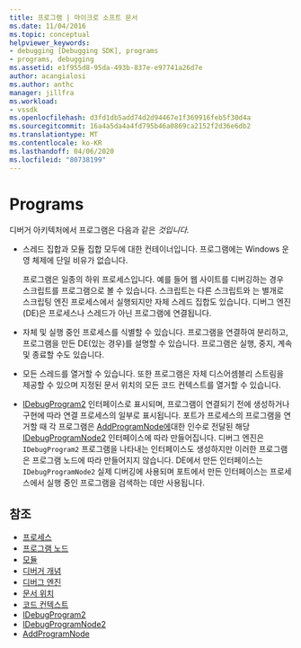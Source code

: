 ```yaml
---
title: 프로그램 | 마이크로 소프트 문서
ms.date: 11/04/2016
ms.topic: conceptual
helpviewer_keywords:
- debugging [Debugging SDK], programs
- programs, debugging
ms.assetid: e1f955d8-95da-493b-837e-e97741a26d7e
author: acangialosi
ms.author: anthc
manager: jillfra
ms.workload:
- vssdk
ms.openlocfilehash: d3fd1db5add74d2d94467e1f369916feb5f30d4a
ms.sourcegitcommit: 16a4a5da4a4fd795b46a0869ca2152f2d36e6db2
ms.translationtype: MT
ms.contentlocale: ko-KR
ms.lasthandoff: 04/06/2020
ms.locfileid: "80738199"
---
```

# <a name="programs"></a>Programs
디버거 아키텍처에서 프로그램은 다음과 같은 *것입니다.*

- 스레드 집합과 모듈 집합 모두에 대한 컨테이너입니다. 프로그램에는 Windows 운영 체제에 단일 비유가 없습니다.

     프로그램은 일종의 하위 프로세스입니다. 예를 들어 웹 사이트를 디버깅하는 경우 스크립트를 프로그램으로 볼 수 있습니다. 스크립트는 다른 스크립트와 는 별개로 스크립팅 엔진 프로세스에서 실행되지만 자체 스레드 집합도 있습니다. 디버그 엔진(DE)은 프로세스나 스레드가 아닌 프로그램에 연결됩니다.

- 자체 및 실행 중인 프로세스를 식별할 수 있습니다. 프로그램을 연결하여 분리하고, 프로그램을 만든 DE(있는 경우)를 설명할 수 있습니다. 프로그램은 실행, 중지, 계속 및 종료할 수도 있습니다.

- 모든 스레드를 열거할 수 있습니다. 또한 프로그램은 자체 디스어셈블리 스트림을 제공할 수 있으며 지정된 문서 위치의 모든 코드 컨텍스트를 열거할 수 있습니다.

- [IDebugProgram2](../../extensibility/debugger/reference/idebugprogram2.md) 인터페이스로 표시되며, 프로그램이 연결되기 전에 생성하거나 구현에 따라 연결 프로세스의 일부로 표시됩니다. 포트가 프로세스의 프로그램을 연거할 때 각 프로그램은 [AddProgramNode에](../../extensibility/debugger/reference/idebugportnotify2-addprogramnode.md)대한 인수로 전달된 해당 [IDebugProgramNode2](../../extensibility/debugger/reference/idebugprogramnode2.md) 인터페이스에 따라 만들어집니다. 디버그 엔진은 `IDebugProgram2` 프로그램을 나타내는 인터페이스도 생성하지만 이러한 프로그램은 프로그램 노드에 따라 만들어지지 않습니다. DE에서 만든 인터페이스는 `IDebugProgramNode2` 실제 디버깅에 사용되며 포트에서 만든 인터페이스는 프로세스에서 실행 중인 프로그램을 검색하는 데만 사용됩니다.

## <a name="see-also"></a>참조
- [프로세스](../../extensibility/debugger/processes.md)
- [프로그램 노드](../../extensibility/debugger/program-nodes.md)
- [모듈](../../extensibility/debugger/modules.md)
- [디버거 개념](../../extensibility/debugger/debugger-concepts.md)
- [디버그 엔진](../../extensibility/debugger/debug-engine.md)
- [문서 위치](../../extensibility/debugger/document-position.md)
- [코드 컨텍스트](../../extensibility/debugger/code-context.md)
- [IDebugProgram2](../../extensibility/debugger/reference/idebugprogram2.md)
- [IDebugProgramNode2](../../extensibility/debugger/reference/idebugprogramnode2.md)
- [AddProgramNode](../../extensibility/debugger/reference/idebugportnotify2-addprogramnode.md)
